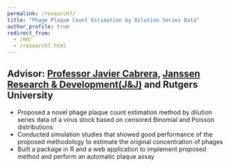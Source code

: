 ```yaml
---
permalink: /research7/
title: "Phage Plaque Count Estimation by Dilution Series Data"
author_profile: true
redirect_from: 
  - /md/
  - /research7.html
---
```



## Advisor: [Professor Javier Cabrera](https://statistics.rutgers.edu/people-pages/faculty/people/130-faculty/370-javier-cabrera), [Janssen Research & Development(J&J)](https://www.jnj.com/tag/janssen-research-development) and Rutgers University

* Proposed a novel phage plaque count estimation method by dilution series data of a virus stock based on censored Binomial and Poisson distributions
* Conducted simulation studies that showed good performance of the proposed methodology to estimate the original concentration of phages
* Built a package in R and a web application to implement proposed method and perform an automatic plaque assay
